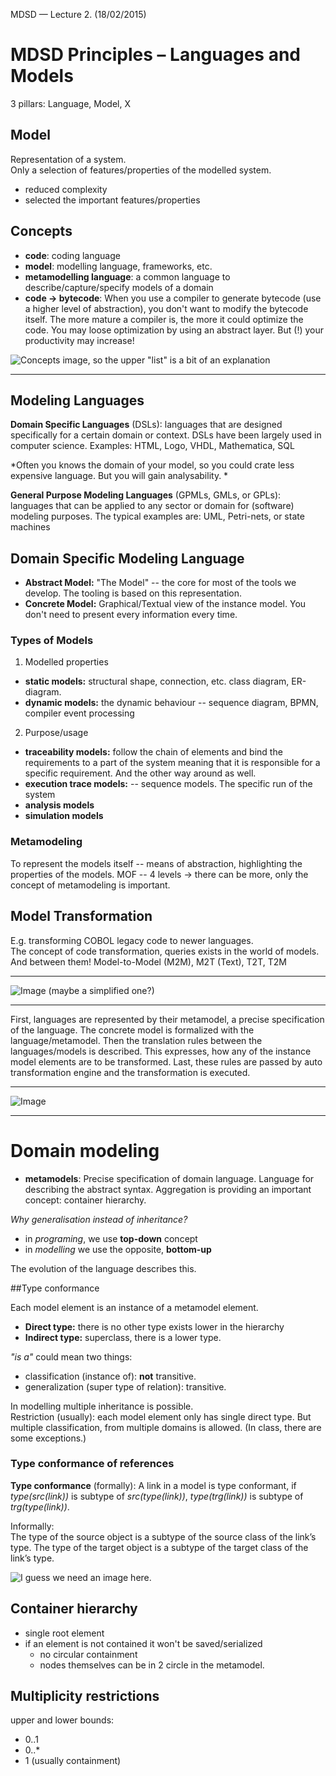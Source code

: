 MDSD — Lecture 2. (18/02/2015)  
# MDSD Principles – Languages and Models 
3 pillars: Language, Model, X 
 
 
## Model
Representation of a system.  
Only a selection of features/properties of the modelled system. 

- reduced complexity  
- selected the important features/properties 

## Concepts 
- **code**: coding language 
- **model**: modelling language, frameworks, etc.  
- **metamodelling language**: a common language to describe/capture/specify models of a domain
- **code -> bytecode**:
When you use a compiler to generate bytecode (use a higher level of abstraction), you don't want to modify the bytecode itself. The more mature a compiler is, the more it could optimize the code. You may loose optimization by using an abstract layer. But (!) your productivity may increase! 

![Concepts image, so the upper "list" is a bit of an explanation]()

-----

## Modeling Languages 
 
**Domain Specific Languages** (DSLs):  languages that are designed specifically for a certain domain or context. 
DSLs have been largely used in computer science. Examples: HTML, Logo, VHDL, Mathematica, SQL 
 
*Often you knows the domain of your model, so you could crate less expensive language. But you will gain analysability. * 
 
**General Purpose Modeling Languages** (GPMLs, GMLs, or GPLs): languages that can be applied to any sector or domain for (software) modeling purposes. The typical examples are: UML, Petri-nets, or state machines 
 
## Domain Specific Modeling Language 
- **Abstract Model:**
"The Model" -- the core for most of the tools we develop. The tooling is based on this representation. 
- **Concrete Model:** 
Graphical/Textual view of the instance model. You don't need to present every information every time.  
 
### Types of Models 
1. Modelled properties
- **static models:** structural shape, connection, etc. class diagram, ER-diagram.  
- **dynamic models:** the dynamic behaviour -- sequence diagram, BPMN, compiler event processing 
2. Purpose/usage
- **traceability models:** follow the chain of elements and bind the requirements to a part of the system meaning that it is responsible for a specific requirement. And the other way around as well.  
- **execution trace models:** -- sequence models. The specific run of the system 
- **analysis models**  
- **simulation models** 
 
### Metamodeling 
To represent the models itself -- means of abstraction, highlighting the properties of the models. 
MOF -- 4 levels -> there can be more, only the concept of metamodeling is important. 

## Model Transformation 
E.g. transforming COBOL legacy code to newer languages.  
The concept of code transformation, queries exists in the world of models. And between them! Model-to-Model (M2M), M2T (Text), T2T, T2M 

-----

![Image (maybe a simplified one?)]()

-----

First, languages are represented by their metamodel, a precise specification of the language.  The concrete model is formalized with the language/metamodel.  Then the translation rules between the languages/models is described. This expresses, how any of the instance model elements are to be transformed.  Last, these rules are passed by auto transformation engine and the transformation is executed.  

------

![Image]()

------
 
# Domain modeling
- **metamodels**: 
Precise specification of domain language. Language for describing the abstract syntax. 
Aggregation is providing an important concept: container hierarchy.  
  
*Why generalisation instead of inheritance?*  

- in *programing*, we use **top-down** concept 
- in *modelling* we use the opposite, **bottom-up** 

The evolution of the language describes this. 
 
##Type conformance 
 
Each model element is an instance of a metamodel element.  

- **Direct type:** there is no other type exists lower in the hierarchy 
- **Indirect type:** superclass, there is a lower type.  
 
*"is a"* could mean two things:  
- classification (instance of): **not** transitive.  
- generalization (super type of relation): transitive.  
 
In modelling multiple inheritance is possible.  
Restriction (usually): each model element only has single direct type. 
But multiple classification, from multiple domains is allowed. (In class, there are some exceptions.) 
 
### Type conformance of references 
 
**Type conformance** (formally): A link in a model is type conformant, if *type(src(link))* is subtype of *src(type(link))*, *type(trg(link))* is subtype of *trg(type(link))*. 
 
Informally:  
The type of the source object is a subtype of the source class of the link’s type. The type of the target object is a subtype of the target class of the link’s type. 

![I guess we need an image here.]()
 
## Container hierarchy 
- single root element 
- if an element is not contained it won't be saved/serialized 
	- no circular containment 
	- nodes themselves can be in 2 circle in the metamodel.  
 
## Multiplicity restrictions 
upper and lower bounds: 

- 0..1 
- 0..* 
- 1 (usually containment) 
